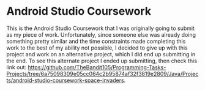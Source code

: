 # Android Studio Coursework

This is the Android Studio Coursework that I was originally going to submit as my piece of work.
Unfortunately, since someone else was already doing something pretty similar and the time constraints
made completing this work to the best of my ability not possible, I decided to give up with this
project and work on an alternative project, which I did end up submitting in the end. To see this
alternate project I ended up submitting, then check this link out: https://github.com/TheBandit105/Programming-Tasks-Projects/tree/6a75098309e05cc064c2b95874af32f3819e2809/Java/Projects/android-studio-coursework-space-invaders.
